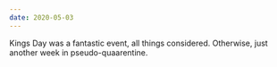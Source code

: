 ```yaml
---
date: 2020-05-03
---
```


Kings Day was a fantastic event, all things considered. Otherwise, just another week in pseudo-quaarentine.
